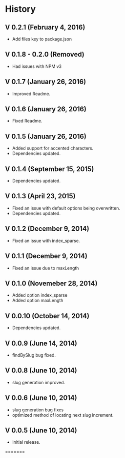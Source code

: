 # History

## V 0.2.1 (February 4, 2016)
* Add files key to package.json

## V 0.1.8 - 0.2.0 (Removed)
* Had issues with NPM v3

## V 0.1.7 (January 26, 2016)
* Improved Readme.

## V 0.1.6 (January 26, 2016)
* Fixed Readme.

## V 0.1.5 (January 26, 2016)
* Added support for accented characters.
* Dependencies updated.

## V 0.1.4 (September 15, 2015)
* Dependencies updated.

## V 0.1.3 (April 23, 2015)
* Fixed an issue with default options being overwritten.
* Dependencies updated.

## V 0.1.2 (December 9, 2014)
* Fixed an issue with index_sparse.

## V 0.1.1 (December 9, 2014)
* Fixed an issue due to maxLength

## V 0.1.0 (Novemeber 28, 2014)
* Added option index_sparse
* Added option maxLength

## V 0.0.10 (October 14, 2014)
* Dependencies updated.

## V 0.0.9 (June 14, 2014)
* findBySlug bug fixed.

## V 0.0.8 (June 10, 2014)
* slug generation improved.

## V 0.0.6 (June 10, 2014)
* slug generation bug fixes
* optimized method of locating next slug increment.

## V 0.0.5 (June 10, 2014)
* Initial release.

=======
